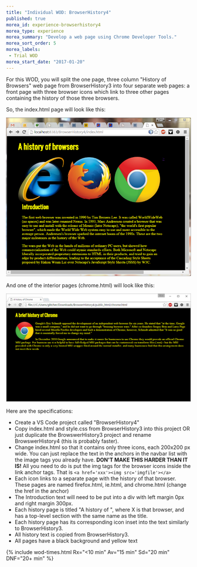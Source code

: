```yaml
---
title: "Individual WOD: BrowserHistory4"
published: true
morea_id: experience-browserhistory4
morea_type: experience
morea_summary: "Develop a web page using Chrome Developer Tools."
morea_sort_order: 5
morea_labels:
 - Trial WOD
morea_start_date: "2017-01-20"
---
```


For this WOD, you will split the one page, three column "History of Browsers" web page from BrowserHistory3 into four separate web pages: a front page with three browser icons which link to three other pages containing the history of those three browsers.

So, the index.html page will look like this:

![browserhistory4](browserhistory4-index.png)

And one of the interior pages (chrome.html) will look like this:

![browserhistory4-chrome](browserhistory4-chrome.png)

Here are the specifications:

- Create a VS Code project called "BrowserHistory4"
- Copy index.html and style.css from BrowserHistory3 into this project OR just duplicate the BrowswerHistory3 project and rename BrowswerHistory4 (this is probably faster).
- Change index.html so that it contains only three icons, each 200x200 px wide. You can just replace the text in the anchors in the navbar list with the image tags you already have. __DON'T MAKE THIS HARDER THAN IT IS!__ All you need to do is put the img tags for the browser icons inside the link anchor tags. That is `<a href='xxx'><img src='imgfile'></a>`
- Each icon links to a separate page with the history of that browser.  These pages are named firefox.html, ie.html, and chrome.html (change the href in the anchor)
- The Introduction text will need to be put into a div with left margin 0px and right margin 300px.
- Each history page is titled "A history of <X>", where X is that browser, and has a top-level section with the same name as the title.
- Each history page has its corresponding icon inset into the text similarly to BrowserHistory3.
- All history text is copied from BrowserHistory3.
- All pages have a black background and yellow text

{% include wod-times.html Rx="<10 min" Av="15 min" Sd="20 min" DNF="20+ min" %}